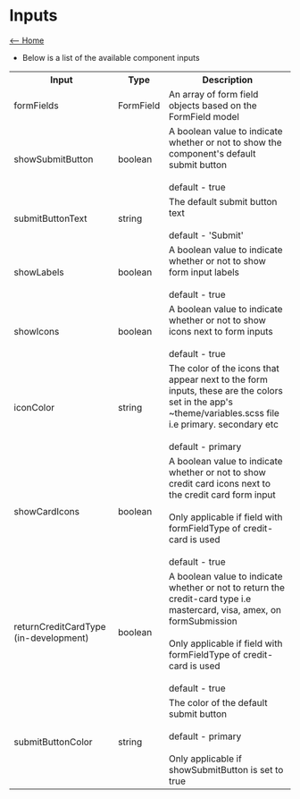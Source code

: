 # Inputs

[<-- Home](https://github.com/ronald-hove/ion-custom-form-builder)

- Below is a list of the available component inputs 

<table>
  <tr>
    <th>Input</th>
    <th>Type</th>
    <th>Description</th>
  </tr>
  <tr>
    <td>formFields</td>
    <td>FormField</td>
    <td>An array of form field objects based on the FormField model
    </td>
  </tr>
  <tr>
    <td>showSubmitButton</td>
    <td>boolean</td>
    <td>
      A boolean value to indicate whether or not to show the component's default submit button
      <br><br>
      default - true
    </td>
  </tr>
  <tr>
    <td>submitButtonText</td>
    <td>string</td>
    <td>
      The default submit button text
      <br><br>
      default - 'Submit'
    </td>
  </tr>
  <tr>
    <td>showLabels</td>
    <td>boolean</td>
    <td>
      A boolean value to indicate whether or not to show form input labels
      <br><br>
      default - true
    </td>
  </tr>
  <tr>
    <td>showIcons</td>
    <td>boolean</td>
    <td>
      A boolean value to indicate whether or not to show icons next to form inputs
      <br><br>
      default - true
    </td>
  </tr>
  <tr>
    <td>iconColor</td>
    <td>string</td>
    <td>
      The color of the icons that appear next to the form inputs, these are the colors set in the app's ~theme/variables.scss file i.e primary. secondary etc
      <br><br>
      default - primary
    </td>
  </tr>
  <tr>
    <td>showCardIcons</td>
    <td>boolean</td>
    <td>
      A boolean value to indicate whether or not to show credit card icons next to the credit card form input
      <br><br>
      Only applicable if field with formFieldType of  credit-card is used
      <br><br>
      default - true
    </td>
  </tr>
  <tr>
    <td>returnCreditCardType (in-development)</td>
    <td>boolean</td>
    <td>
      A boolean value to indicate whether or not to return the credit-card type i.e mastercard, visa, amex, on formSubmission
      <br><br>
      Only applicable if field with formFieldType of  credit-card is used
      <br><br>
      default - true
    </td>
  </tr>
  <tr>
    <td>submitButtonColor</td>
    <td>string</td>
    <td>
      The color of the default submit button
      <br><br>
      default - primary    
      <br><br>
      Only applicable if showSubmitButton is set to true
    </td>
  </tr>
</table>
